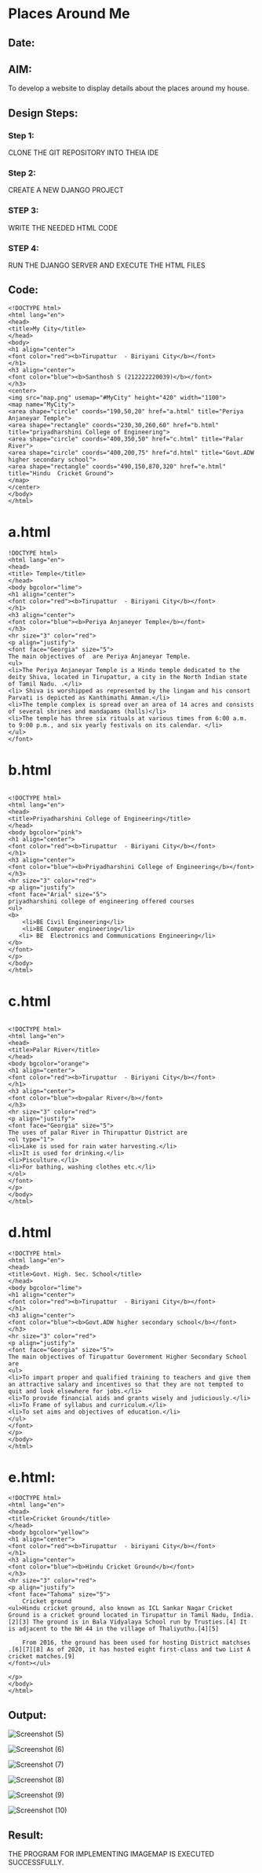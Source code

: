 # Places Around Me
## Date:

## AIM:
To develop a website to display details about the places around my house.

## Design Steps:

### Step 1:

CLONE THE GIT REPOSITORY INTO THEIA IDE

### Step 2:

CREATE A NEW DJANGO PROJECT

### STEP 3:

WRITE THE NEEDED HTML CODE

### STEP 4:

RUN THE DJANGO SERVER AND EXECUTE THE HTML FILES

## Code:
~~~
<!DOCTYPE html>
<html lang="en">
<head>
<title>My City</title>
</head>
<body>
<h1 align="center">
<font color="red"><b>Tirupattur  - Biriyani City</b></font>
</h1>
<h3 align="center">
<font color="blue"><b>Santhosh S (212222220039)</b></font>
</h3>
<center>
<img src="map.png" usemap="#MyCity" height="420" width="1100">
<map name="MyCity">
<area shape="circle" coords="190,50,20" href="a.html" title="Periya Anjaneyar Temple">
<area shape="rectangle" coords="230,30,260,60" href="b.html" title="priyadharshini College of Engineering">
<area shape="circle" coords="400,350,50" href="c.html" title="Palar River">
<area shape="circle" coords="400,200,75" href="d.html" title="Govt.ADW higher secondary school">
<area shape="rectangle" coords="490,150,870,320" href="e.html" title="Hindu  Cricket Ground">
</map>
</center>
</body>
</html>
~~~
# a.html
~~~
!DOCTYPE html>
<html lang="en">
<head>
<title> Temple</title>
</head>
<body bgcolor="lime">
<h1 align="center">
<font color="red"><b>Tirupattur  - Biriyani City</b></font>
</h1>
<h3 align="center">
<font color="blue"><b>Periya Anjaneyer Temple</b></font>
</h3>
<hr size="3" color="red">
<p align="justify">
<font face="Georgia" size="5">
The main objectives of  are Periya Anjaneyar Temple.
<ul>
<li>The Periya Anjaneyar Temple is a Hindu temple dedicated to the deity Shiva, located in Tirupattur, a city in the North Indian state of Tamil Nadu. .</li>
<li> Shiva is worshipped as represented by the lingam and his consort Parvati is depicted as Kanthimathi Amman.</li>
<li>The temple complex is spread over an area of 14 acres and consists of several shrines and mandapams (halls)</li>
<li>The temple has three six rituals at various times from 6:00 a.m. to 9:00 p.m., and six yearly festivals on its calendar. </li>
</ul>
</font>
~~~
# b.html
~~~

<!DOCTYPE html>
<html lang="en">
<head>
<title>Priyadharshini College of Engineering</title>
</head>
<body bgcolor="pink">
<h1 align="center">
<font color="red"><b>Tirupattur  - Biriyani City</b></font>
</h1>
<h3 align="center">
<font color="blue"><b>Priyadharshini College of Engineering</b></font>
</h3>
<hr size="3" color="red">
<p align="justify">
<font face="Arial" size="5">
priyadharshini college of engineering offered courses
<ul>
<b>
    <li>BE Civil Engineering</li>
    <li>BE Computer engineering</li>
   <li> BE  Electronics and Communications Engineering</li>
</b>
</font>
</p>
</body>
</html>
~~~
# c.html
~~~

<!DOCTYPE html>
<html lang="en">
<head>
<title>Palar River</title>
</head>
<body bgcolor="orange">
<h1 align="center">
<font color="red"><b>Tirupattur  - Biriyani City</b></font>
</h1>
<h3 align="center">
<font color="blue"><b>palar River</b></font>
</h3>
<hr size="3" color="red">
<p align="justify">
<font face="Georgia" size="5">
The uses of palar River in Thirupattur District are 
<ol type="1">
<li>Lake is used for rain water harvesting.</li>
<li>It is used for drinking.</li>
<li>Pisculture.</li>
<li>For bathing, washing clothes etc.</li>
</ol>
</font>
</p>
</body>
</html>
~~~
# d.html
~~~
<!DOCTYPE html>
<html lang="en">
<head>
<title>Govt. High. Sec. School</title>
</head>
<body bgcolor="lime">
<h1 align="center">
<font color="red"><b>Tirupattur  - Biriyani City</b></font>
</h1>
<h3 align="center">
<font color="blue"><b>Govt.ADW higher secondary school</b></font>
</h3>
<hr size="3" color="red">
<p align="justify">
<font face="Georgia" size="5">
The main objectives of Tirupattur Government Higher Secondary School are 
<ul>
<li>To impart proper and qualified training to teachers and give them an attractive salary and incentives so that they are not tempted to quit and look elsewhere for jobs.</li>
<li>To provide financial aids and grants wisely and judiciously.</li>
<li>To Frame of syllabus and curriculum.</li>
<li>To set aims and objectives of education.</li>
</ul>
</font>
</p>
</body>
</html>
~~~
# e.html:
~~~
<!DOCTYPE html>
<html lang="en">
<head>
<title>Cricket Ground</title>
</head>
<body bgcolor="yellow">
<h1 align="center">
<font color="red"><b>Tirupattur  - biriyani City</b></font>
</h1>
<h3 align="center">
<font color="blue"><b>Hindu Cricket Ground</b></font>
</h3>
<hr size="3" color="red">
<p align="justify">
<font face="Tahoma" size="5">
    Cricket ground 
<ul>Hindu cricket ground, also known as ICL Sankar Nagar Cricket Ground is a cricket ground located in Tirupattur in Tamil Nadu, India.[2][3] The ground is in Bala Vidyalaya School run by Trusties.[4] It is adjacent to the NH 44 in the village of Thaliyuthu.[4][5]

    From 2016, the ground has been used for hosting District matchses .[6][7][8] As of 2020, it has hosted eight first-class and two List A cricket matches.[9]
</font></ul>
   
</p>
</body>
</html>
~~~

## Output:

![Screenshot (5)](https://github.com/santhoshs2004/NearMe/assets/129157717/ac1301a0-8c57-4598-90a4-d111d8d70d7d)

![Screenshot (6)](https://github.com/santhoshs2004/NearMe/assets/129157717/db30f1c3-e37e-4621-83bf-970d5af1e03a)

![Screenshot (7)](https://github.com/santhoshs2004/NearMe/assets/129157717/3df3ccbb-23a2-4234-b078-9be7aa82d41d)

![Screenshot (8)](https://github.com/santhoshs2004/NearMe/assets/129157717/838dbee7-7c81-49da-9f50-58db736069b1)

![Screenshot (9)](https://github.com/santhoshs2004/NearMe/assets/129157717/e001da22-b01b-4cd5-ba18-bafad8bf81dc)

![Screenshot (10)](https://github.com/santhoshs2004/NearMe/assets/129157717/4769ee4f-7c71-4568-bbf7-a611c911c921)


## Result:
THE PROGRAM FOR IMPLEMENTING IMAGEMAP IS EXECUTED SUCCESSFULLY.
